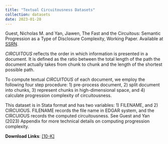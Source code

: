 ```yaml
---
title: "Textual Circuitousness Datasets"
collection: datasets
date: 2023-01-28
---
```


Guest, Nicholas M. and Yan, Jiawen, The Fast and the Circuitous: Semantic Progression as a Type of Disclosure Complexity, Working Paper. Available at [SSRN](https://ssrn.com/abstract=4098951).


*CIRCUITOUS* reflects the order in which information is presented in a document. It is defined as the ratio between the total length of the path the document actually takes from chunk to chunk and the length of the shortest possible path. 


To compute textual *CIRCUITOUS* of each document, we employ the following four step procedure: 1) pre-process document, 2) split document into chunks, 3) represent chunks in high-dimensional space, and 4) calculate progression complexity of circuitousness.


This dataset is in Stata format and has two variables: 1) FILENAME, and 2) CIRCUIOUS. FILENAME records the file name in EDGAR system, and the CIRCUIOUS records the computed circuitousness. See Guest and Yan (2023) Appendix for more technical details on computing progression complexity. 


**Download Links**: [[10-K]](https://charlesyan1.github.io/files/datasets/circuitousness.zip)

